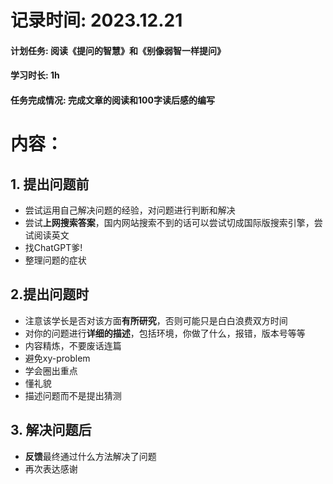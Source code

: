 # 记录时间: 2023.12.21

#### 计划任务: 阅读《提问的智慧》和《别像弱智一样提问》

#### 学习时长: 1h

#### 任务完成情况: 完成文章的阅读和100字读后感的编写

# 内容： 
## 1. 提出问题前
* 尝试运用自己解决问题的经验，对问题进行判断和解决
* 尝试**上网搜索答案**，国内网站搜索不到的话可以尝试切成国际版搜索引擎，尝试阅读英文
* 找ChatGPT爹! 
* 整理问题的症状
    
## 2.提出问题时
* 注意该学长是否对该方面**有所研究**，否则可能只是白白浪费双方时间
* 对你的问题进行**详细的描述**，包括环境，你做了什么，报错，版本号等等
* 内容精炼，不要废话连篇
* 避免xy-problem
* 学会圈出重点
* 懂礼貌
* 描述问题而不是提出猜测

## 3. 解决问题后
* **反馈**最终通过什么方法解决了问题
* 再次表达感谢